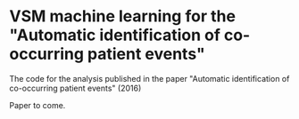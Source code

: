 # VSM machine learning for the "Automatic identification of co-occurring patient events"
The code for the analysis published in the paper "Automatic identification of co-occurring patient events" (2016)

Paper to come. 
